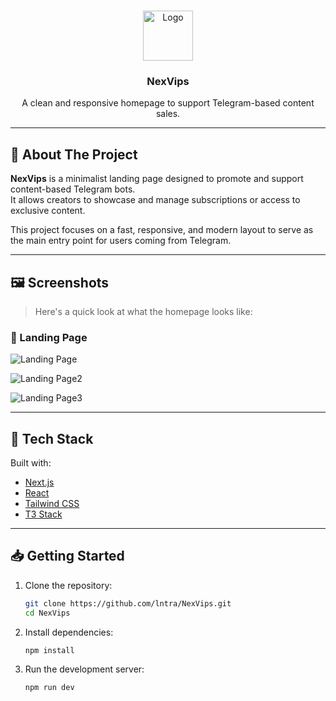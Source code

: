 <a id="readme-top"></a>

<!-- PROJECT LOGO -->
<br />
<div align="center">
  <a href="https://github.com/lntra/NexVips">
    <img src="[Logo](./assets/group17.png)" alt="Logo" width="80" height="80">
  </a>

  <h3 align="center">NexVips</h3>

  <p align="center">
    A clean and responsive homepage to support Telegram-based content sales.
  </p>
</div>

---

## 📌 About The Project

**NexVips** is a minimalist landing page designed to promote and support content-based Telegram bots.  
It allows creators to showcase and manage subscriptions or access to exclusive content.

This project focuses on a fast, responsive, and modern layout to serve as the main entry point for users coming from Telegram.

---

## 🖼️ Screenshots

> Here's a quick look at what the homepage looks like:

### 🔹 Landing Page
![Landing Page](./assets/screenshot1.png)

![Landing Page2](./assets/screenshot3.png)

![Landing Page3](./assets/screenshot2.png)

<!-- You can add more screenshots below as needed -->
<!-- ![Screenshot 2](https://i.imgur.com/yourImage2.png) -->
<!-- ![Screenshot 3](https://i.imgur.com/yourImage3.png) -->

---

## 🚀 Tech Stack

Built with:
- [Next.js](https://nextjs.org/)
- [React](https://react.dev/)
- [Tailwind CSS](https://tailwindcss.com/)
- [T3 Stack](https://create.t3.gg)

---

## 📥 Getting Started

1. Clone the repository:
   ```bash
   git clone https://github.com/lntra/NexVips.git
   cd NexVips

2. Install dependencies:
   ```bash
   npm install

3. Run the development server:
   ```bash
   npm run dev

